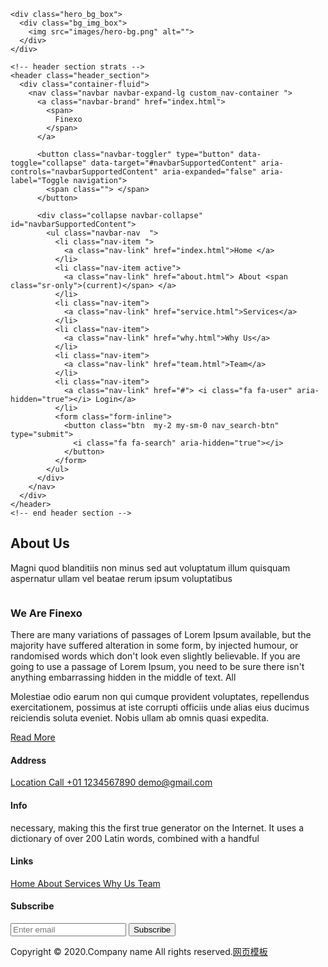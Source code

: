 <!DOCTYPE html>
<html>

<head>
  <!-- Basic -->
  <meta charset="utf-8" />
  <meta http-equiv="X-UA-Compatible" content="IE=edge" />
  <!-- Mobile Metas -->
  <meta name="viewport" content="width=device-width, initial-scale=1, shrink-to-fit=no" />
  <!-- Site Metas -->
  <meta name="keywords" content="" />
  <meta name="description" content="" />
  <meta name="author" content="" />
  <link rel="shortcut icon" href="images/favicon.png" type="">

  <title> Finexo </title>

  <!-- bootstrap core css -->
  <link rel="stylesheet" type="text/css" href="css/bootstrap.css" />

  <!-- fonts style -->
  <link href="https://fonts.googleapis.com/css2?family=Roboto:wght@400;500;700;900&display=swap" rel="stylesheet">

  <!--owl slider stylesheet -->
  <link rel="stylesheet" type="text/css" href="css/owl.carousel.min.css" />

  <!-- font awesome style -->
  <link href="css/font-awesome.min.css" rel="stylesheet" />

  <!-- Custom styles for this template -->
  <link href="css/style.css" rel="stylesheet" />
  <!-- responsive style -->
  <link href="css/responsive.css" rel="stylesheet" />

</head>

<body class="sub_page">

  <div class="hero_area">

    <div class="hero_bg_box">
      <div class="bg_img_box">
        <img src="images/hero-bg.png" alt="">
      </div>
    </div>

    <!-- header section strats -->
    <header class="header_section">
      <div class="container-fluid">
        <nav class="navbar navbar-expand-lg custom_nav-container ">
          <a class="navbar-brand" href="index.html">
            <span>
              Finexo
            </span>
          </a>

          <button class="navbar-toggler" type="button" data-toggle="collapse" data-target="#navbarSupportedContent" aria-controls="navbarSupportedContent" aria-expanded="false" aria-label="Toggle navigation">
            <span class=""> </span>
          </button>

          <div class="collapse navbar-collapse" id="navbarSupportedContent">
            <ul class="navbar-nav  ">
              <li class="nav-item ">
                <a class="nav-link" href="index.html">Home </a>
              </li>
              <li class="nav-item active">
                <a class="nav-link" href="about.html"> About <span class="sr-only">(current)</span> </a>
              </li>
              <li class="nav-item">
                <a class="nav-link" href="service.html">Services</a>
              </li>
              <li class="nav-item">
                <a class="nav-link" href="why.html">Why Us</a>
              </li>
              <li class="nav-item">
                <a class="nav-link" href="team.html">Team</a>
              </li>
              <li class="nav-item">
                <a class="nav-link" href="#"> <i class="fa fa-user" aria-hidden="true"></i> Login</a>
              </li>
              <form class="form-inline">
                <button class="btn  my-2 my-sm-0 nav_search-btn" type="submit">
                  <i class="fa fa-search" aria-hidden="true"></i>
                </button>
              </form>
            </ul>
          </div>
        </nav>
      </div>
    </header>
    <!-- end header section -->
  </div>

  <!-- about section -->

  <section class="about_section layout_padding">
    <div class="container  ">
      <div class="heading_container heading_center">
        <h2>
          About <span>Us</span>
        </h2>
        <p>
          Magni quod blanditiis non minus sed aut voluptatum illum quisquam aspernatur ullam vel beatae rerum ipsum voluptatibus
        </p>
      </div>
      <div class="row">
        <div class="col-md-6 ">
          <div class="img-box">
            <img src="images/about-img.png" alt="">
          </div>
        </div>
        <div class="col-md-6">
          <div class="detail-box">
            <h3>
              We Are Finexo
            </h3>
            <p>
              There are many variations of passages of Lorem Ipsum available, but the majority have suffered alteration
              in some form, by injected humour, or randomised words which don't look even slightly believable. If you
              are going to use a passage of Lorem Ipsum, you need to be sure there isn't anything embarrassing hidden in
              the middle of text. All
            </p>
            <p>
              Molestiae odio earum non qui cumque provident voluptates, repellendus exercitationem, possimus at iste corrupti officiis unde alias eius ducimus reiciendis soluta eveniet. Nobis ullam ab omnis quasi expedita.
            </p>
            <a href="">
              Read More
            </a>
          </div>
        </div>
      </div>
    </div>
  </section>

  <!-- end about section -->

  <!-- info section -->

  <section class="info_section layout_padding2">
    <div class="container">
      <div class="row">
        <div class="col-md-6 col-lg-3 info_col">
          <div class="info_contact">
            <h4>
              Address
            </h4>
            <div class="contact_link_box">
              <a href="">
                <i class="fa fa-map-marker" aria-hidden="true"></i>
                <span>
                  Location
                </span>
              </a>
              <a href="">
                <i class="fa fa-phone" aria-hidden="true"></i>
                <span>
                  Call +01 1234567890
                </span>
              </a>
              <a href="">
                <i class="fa fa-envelope" aria-hidden="true"></i>
                <span>
                  demo@gmail.com
                </span>
              </a>
            </div>
          </div>
          <div class="info_social">
            <a href="">
              <i class="fa fa-facebook" aria-hidden="true"></i>
            </a>
            <a href="">
              <i class="fa fa-twitter" aria-hidden="true"></i>
            </a>
            <a href="">
              <i class="fa fa-linkedin" aria-hidden="true"></i>
            </a>
            <a href="">
              <i class="fa fa-instagram" aria-hidden="true"></i>
            </a>
          </div>
        </div>
        <div class="col-md-6 col-lg-3 info_col">
          <div class="info_detail">
            <h4>
              Info
            </h4>
            <p>
              necessary, making this the first true generator on the Internet. It uses a dictionary of over 200 Latin words, combined with a handful
            </p>
          </div>
        </div>
        <div class="col-md-6 col-lg-2 mx-auto info_col">
          <div class="info_link_box">
            <h4>
              Links
            </h4>
            <div class="info_links">
              <a class="active" href="index.html">
                Home
              </a>
              <a class="" href="about.html">
                About
              </a>
              <a class="" href="service.html">
                Services
              </a>
              <a class="" href="why.html">
                Why Us
              </a>
              <a class="" href="team.html">
                Team
              </a>
            </div>
          </div>
        </div>
        <div class="col-md-6 col-lg-3 info_col ">
          <h4>
            Subscribe
          </h4>
          <form action="#">
            <input type="text" placeholder="Enter email" />
            <button type="submit">
              Subscribe
            </button>
          </form>
        </div>
      </div>
    </div>
  </section>

  <!-- end info section -->

  <!-- footer section -->
  <section class="footer_section">
    <div class="container">
      <p>
        Copyright &copy; 2020.Company name All rights reserved.<a target="_blank" href="http://sc.chinaz.com/moban/">&#x7F51;&#x9875;&#x6A21;&#x677F;</a>
      </p>
    </div>
  </section>
  <!-- footer section -->

  <!-- jQery -->
  <script type="text/javascript" src="js/jquery-3.4.1.min.js"></script>
  <!-- popper js -->
  <script src="js/popper.min.js">
  </script>
  <!-- bootstrap js -->
  <script type="text/javascript" src="js/bootstrap.js"></script>
  <!-- owl slider -->
  <script type="text/javascript" src="js/owl.carousel.min.js">
  </script>
  <!-- custom js -->
  <script type="text/javascript" src="js/custom.js"></script>
  <!-- Google Map -->
  <script src="https://maps.googleapis.com/maps/api/js?key=AIzaSyCh39n5U-4IoWpsVGUHWdqB6puEkhRLdmI&callback=myMap">
  </script>
  <!-- End Google Map -->

</body>

</html>
